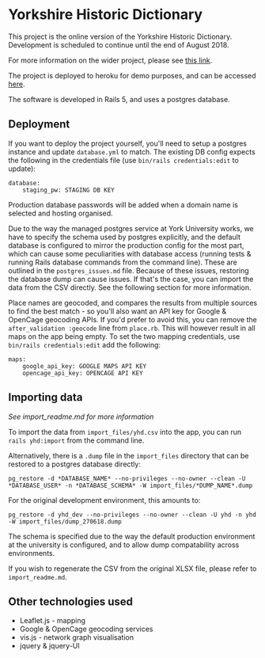 # Yorkshire Historic Dictionary

This project is the online version of the Yorkshire Historic Dictionary. Development is scheduled to continue until the end of August 2018.

For more information on the wider project, please see [this link](https://www.york.ac.uk/borthwick/projects/yorkshire-dictionary/).

The project is deployed to heroku for demo purposes, and can be accessed [here](https://yhd.herokuapp.com).

The software is developed in Rails 5, and uses a postgres database.

## Deployment
If you want to deploy the project yourself, you'll need to setup a postgres instance and update `database.yml` to match. The existing DB config expects the following in the credentials file (use `bin/rails credentials:edit` to update):

```
database:
    staging_pw: STAGING DB KEY
```

Production database passwords will be added when a domain name is selected and hosting organised.

Due to the way the managed postgres service at York University works, we have to specify the schema used by postgres explicitly, and the default database is configured to mirror the production config for the most part, which can cause some peculiarities with database access (running tests & running Rails database commands from the command line). These are outlined in the `postgres_issues.md` file. Because of these issues, restoring the database dump can cause issues. If that's the case, you can import the data from the CSV directly. See the following section for more information.

Place names are geocoded, and compares the results from multiple sources to find the best match - so you'll also want an API key for Google & OpenCage geocoding APIs. If you'd prefer to avoid this, you can remove the `after_validation :geocode` line from `place.rb`. This will however result in all maps on the app being empty. To set the two mapping credentials, use `bin/rails credentials:edit` add the following:

```
maps:
    google_api_key: GOOGLE MAPS API KEY
    opencage_api_key: OPENCAGE API KEY

```

## Importing data
_See import_readme.md for more information_

To import the data from `import_files/yhd.csv` into the app, you can run `rails yhd:import` from the command line.

Alternatively, there is a `.dump` file in the `import_files` directory that can be restored to a postgres database directly:

```
pg_restore -d *DATABASE_NAME* --no-privileges --no-owner --clean -U *DATABASE_USER* -n *DATABASE_SCHEMA* -W import_files/*DUMP_NAME*.dump
```

For the original development environment, this amounts to:

```
pg_restore -d yhd_dev --no-privileges --no-owner --clean -U yhd -n yhd -W import_files/dump_270618.dump
```

The schema is specified due to the way the default production environment at the university is configured, and to allow dump compatability across environments.

If you wish to regenerate the CSV from the original XLSX file, please refer to `import_readme.md`.

## Other technologies used
* Leaflet.js - mapping
* Google & OpenCage geocoding services
* vis.js - network graph visualisation
* jquery & jquery-UI